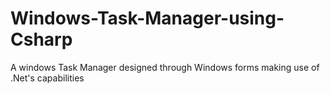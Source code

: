 # Windows-Task-Manager-using-Csharp
A windows Task Manager designed through Windows forms making use of  .Net's capabilities

